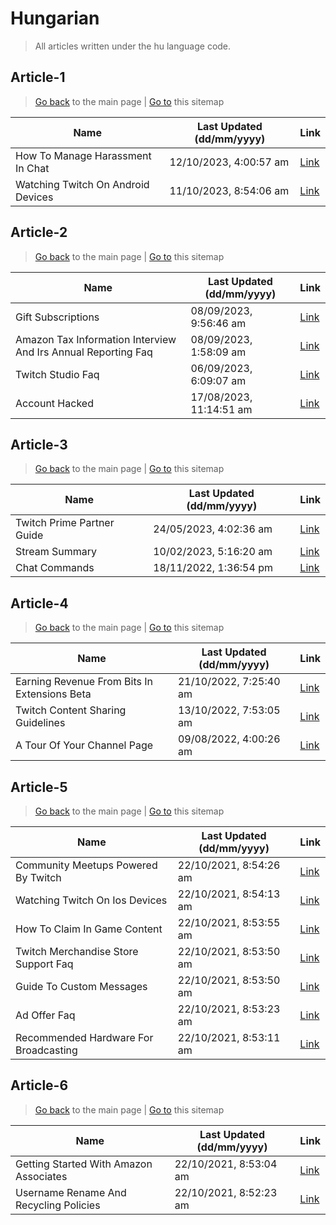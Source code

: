 # Hungarian
> All articles written under the hu language code. 

## Article-1
> [Go back](../README.md) to the main page | [Go to](https://help.twitch.tv/s/sitemap-topicarticle-1.xml) this sitemap

| Name                               | Last Updated (dd/mm/yyyy) | Link                                                                                     |
|------------------------------------|---------------------------|------------------------------------------------------------------------------------------|
| How To Manage Harassment In Chat   | 12/10/2023, 4:00:57 am    | [Link](https://help.twitch.tv/s/article/how-to-manage-harassment-in-chat?language=hu)    |
| Watching Twitch On Android Devices | 11/10/2023, 8:54:06 am    | [Link](https://help.twitch.tv/s/article/watching-twitch-on-android-devices?language=hu)  |



## Article-2
> [Go back](../README.md) to the main page | [Go to](https://help.twitch.tv/s/sitemap-topicarticle-2.xml) this sitemap

| Name                                                          | Last Updated (dd/mm/yyyy) | Link                                                                                                                |
|---------------------------------------------------------------|---------------------------|---------------------------------------------------------------------------------------------------------------------|
| Gift Subscriptions                                            | 08/09/2023, 9:56:46 am    | [Link](https://help.twitch.tv/s/article/gift-subscriptions?language=hu)                                             |
| Amazon Tax Information Interview And Irs Annual Reporting Faq | 08/09/2023, 1:58:09 am    | [Link](https://help.twitch.tv/s/article/amazon-tax-information-interview-and-irs-annual-reporting-faq?language=hu)  |
| Twitch Studio Faq                                             | 06/09/2023, 6:09:07 am    | [Link](https://help.twitch.tv/s/article/twitch-studio-faq?language=hu)                                              |
| Account Hacked                                                | 17/08/2023, 11:14:51 am   | [Link](https://help.twitch.tv/s/article/account-hacked?language=hu)                                                 |



## Article-3
> [Go back](../README.md) to the main page | [Go to](https://help.twitch.tv/s/sitemap-topicarticle-3.xml) this sitemap

| Name                       | Last Updated (dd/mm/yyyy) | Link                                                                             |
|----------------------------|---------------------------|----------------------------------------------------------------------------------|
| Twitch Prime Partner Guide | 24/05/2023, 4:02:36 am    | [Link](https://help.twitch.tv/s/article/twitch-prime-partner-guide?language=hu)  |
| Stream Summary             | 10/02/2023, 5:16:20 am    | [Link](https://help.twitch.tv/s/article/stream-summary?language=hu)              |
| Chat Commands              | 18/11/2022, 1:36:54 pm    | [Link](https://help.twitch.tv/s/article/chat-commands?language=hu)               |



## Article-4
> [Go back](../README.md) to the main page | [Go to](https://help.twitch.tv/s/sitemap-topicarticle-4.xml) this sitemap

| Name                                         | Last Updated (dd/mm/yyyy) | Link                                                                                               |
|----------------------------------------------|---------------------------|----------------------------------------------------------------------------------------------------|
| Earning Revenue From Bits In Extensions Beta | 21/10/2022, 7:25:40 am    | [Link](https://help.twitch.tv/s/article/earning-revenue-from-bits-in-extensions-beta?language=hu)  |
| Twitch Content Sharing Guidelines            | 13/10/2022, 7:53:05 am    | [Link](https://help.twitch.tv/s/article/twitch-content-sharing-guidelines?language=hu)             |
| A Tour Of Your Channel Page                  | 09/08/2022, 4:00:26 am    | [Link](https://help.twitch.tv/s/article/a-tour-of-your-channel-page?language=hu)                   |



## Article-5
> [Go back](../README.md) to the main page | [Go to](https://help.twitch.tv/s/sitemap-topicarticle-5.xml) this sitemap

| Name                                  | Last Updated (dd/mm/yyyy) | Link                                                                                        |
|---------------------------------------|---------------------------|---------------------------------------------------------------------------------------------|
| Community Meetups Powered By Twitch   | 22/10/2021, 8:54:26 am    | [Link](https://help.twitch.tv/s/article/community-meetups-powered-by-twitch?language=hu)    |
| Watching Twitch On Ios Devices        | 22/10/2021, 8:54:13 am    | [Link](https://help.twitch.tv/s/article/watching-twitch-on-ios-devices?language=hu)         |
| How To Claim In Game Content          | 22/10/2021, 8:53:55 am    | [Link](https://help.twitch.tv/s/article/how-to-claim-in-game-content?language=hu)           |
| Twitch Merchandise Store Support Faq  | 22/10/2021, 8:53:50 am    | [Link](https://help.twitch.tv/s/article/twitch-merchandise-store-support-faq?language=hu)   |
| Guide To Custom Messages              | 22/10/2021, 8:53:50 am    | [Link](https://help.twitch.tv/s/article/guide-to-custom-messages?language=hu)               |
| Ad Offer Faq                          | 22/10/2021, 8:53:23 am    | [Link](https://help.twitch.tv/s/article/ad-offer-faq?language=hu)                           |
| Recommended Hardware For Broadcasting | 22/10/2021, 8:53:11 am    | [Link](https://help.twitch.tv/s/article/recommended-hardware-for-broadcasting?language=hu)  |



## Article-6
> [Go back](../README.md) to the main page | [Go to](https://help.twitch.tv/s/sitemap-topicarticle-6.xml) this sitemap

| Name                                   | Last Updated (dd/mm/yyyy) | Link                                                                                         |
|----------------------------------------|---------------------------|----------------------------------------------------------------------------------------------|
| Getting Started With Amazon Associates | 22/10/2021, 8:53:04 am    | [Link](https://help.twitch.tv/s/article/getting-started-with-amazon-associates?language=hu)  |
| Username Rename And Recycling Policies | 22/10/2021, 8:52:23 am    | [Link](https://help.twitch.tv/s/article/username-rename-and-recycling-policies?language=hu)  |



